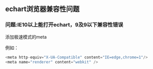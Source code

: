 ## echart浏览器兼容性问题
### 问题:IE10以上能打开echart，9及9以下兼容性错误

添加极速模式的meta

例如：
``` javascript
<meta http-equiv="X-UA-Compatible" content="IE=edge,chrome=1"/>
<meta name="renderer" content="webkit" />
```